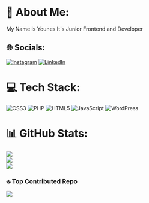 # 💫 About Me:
My Name is Younes It's Junior Frontend and Developer


## 🌐 Socials:
[![Instagram](https://img.shields.io/badge/Instagram-%23E4405F.svg?logo=Instagram&logoColor=white)](https://instagram.com/younes_n_z) [![LinkedIn](https://img.shields.io/badge/LinkedIn-%230077B5.svg?logo=linkedin&logoColor=white)](https://linkedin.com/in/younesnoorzahi) 

# 💻 Tech Stack:
![CSS3](https://img.shields.io/badge/css3-%231572B6.svg?style=for-the-badge&logo=css3&logoColor=white) ![PHP](https://img.shields.io/badge/php-%23777BB4.svg?style=for-the-badge&logo=php&logoColor=white) ![HTML5](https://img.shields.io/badge/html5-%23E34F26.svg?style=for-the-badge&logo=html5&logoColor=white) ![JavaScript](https://img.shields.io/badge/javascript-%23323330.svg?style=for-the-badge&logo=javascript&logoColor=%23F7DF1E) ![WordPress](https://img.shields.io/badge/WordPress-%23117AC9.svg?style=for-the-badge&logo=WordPress&logoColor=white)
# 📊 GitHub Stats:
![](https://github-readme-stats.vercel.app/api?username=younesnoorzahi&theme=holi&hide_border=false&include_all_commits=true&count_private=false)<br/>
![](https://github-readme-streak-stats.herokuapp.com/?user=younesnoorzahi&theme=holi&hide_border=false)<br/>
![](https://github-readme-stats.vercel.app/api/top-langs/?username=younesnoorzahi&theme=holi&hide_border=false&include_all_commits=true&count_private=false&layout=compact)

### 🔝 Top Contributed Repo
![](https://github-contributor-stats.vercel.app/api?username=younesnoorzahi&limit=5&theme=dark&combine_all_yearly_contributions=true)

<!-- Proudly created with GPRM ( https://gprm.itsvg.in ) -->
